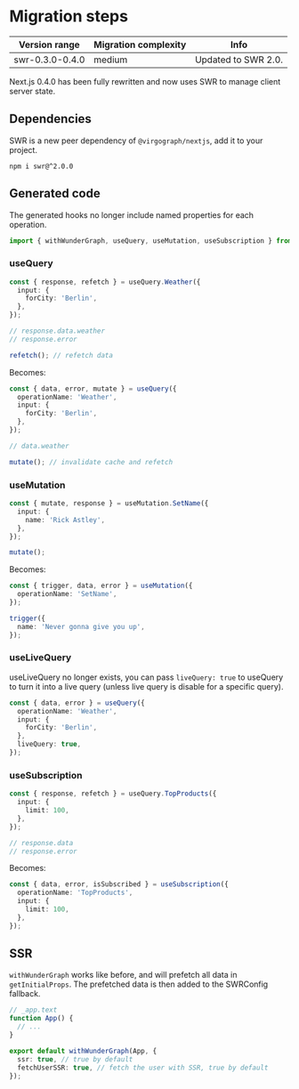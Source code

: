 # Migration steps

| Version range   | Migration complexity | Info                |
| --------------- | -------------------- | ------------------- |
| swr-0.3.0-0.4.0 | medium               | Updated to SWR 2.0. |

Next.js 0.4.0 has been fully rewritten and now uses SWR to manage client server state.

## Dependencies

SWR is a new peer dependency of `@virgograph/nextjs`, add it to your project.

`npm i swr@^2.0.0`

## Generated code

The generated hooks no longer include named properties for each operation.

```ts
import { withWunderGraph, useQuery, useMutation, useSubscription } from 'generated/nextjs';
```

### useQuery

```ts
const { response, refetch } = useQuery.Weather({
  input: {
    forCity: 'Berlin',
  },
});

// response.data.weather
// response.error

refetch(); // refetch data
```

Becomes:

```ts
const { data, error, mutate } = useQuery({
  operationName: 'Weather',
  input: {
    forCity: 'Berlin',
  },
});

// data.weather

mutate(); // invalidate cache and refetch
```

### useMutation

```ts
const { mutate, response } = useMutation.SetName({
  input: {
    name: 'Rick Astley',
  },
});

mutate();
```

Becomes:

```ts
const { trigger, data, error } = useMutation({
  operationName: 'SetName',
});

trigger({
  name: 'Never gonna give you up',
});
```

### useLiveQuery

useLiveQuery no longer exists, you can pass `liveQuery: true` to useQuery to turn it into a live query (unless live query is disable for a specific query).

```ts
const { data, error } = useQuery({
  operationName: 'Weather',
  input: {
    forCity: 'Berlin',
  },
  liveQuery: true,
});
```

### useSubscription

```ts
const { response, refetch } = useQuery.TopProducts({
  input: {
    limit: 100,
  },
});

// response.data
// response.error
```

Becomes:

```ts
const { data, error, isSubscribed } = useSubscription({
  operationName: 'TopProducts',
  input: {
    limit: 100,
  },
});
```

## SSR

`withWunderGraph` works like before, and will prefetch all data in `getInitialProps`.
The prefetched data is then added to the SWRConfig fallback.

```ts
// _app.text
function App() {
  // ...
}

export default withWunderGraph(App, {
  ssr: true, // true by default
  fetchUserSSR: true, // fetch the user with SSR, true by default
});
```
